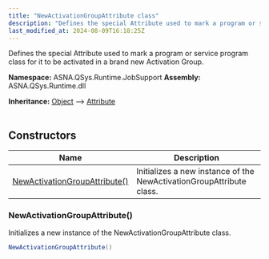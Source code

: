 ```yaml
---
title: "NewActivationGroupAttribute class"
description: "Defines the special Attribute used to mark a program or service program class for it to be activated in a brand new Activation Group. "
last_modified_at: 2024-08-09T16:18:25Z
---
```


Defines the special Attribute used to mark a program or service program class for it to be activated in a brand new Activation Group.

**Namespace:** ASNA.QSys.Runtime.JobSupport
**Assembly:** ASNA.QSys.Runtime.dll

**Inheritance:** [Object](https://docs.microsoft.com/en-us/dotnet/api/system.object) --> [Attribute](https://docs.microsoft.com/en-us/dotnet/api/system.attribute)
<br>
<br>

## Constructors

| Name | Description |
| --- | --- |
| [NewActivationGroupAttribute()](#newactivationgroupattribute) | Initializes a new instance of the NewActivationGroupAttribute class.

### NewActivationGroupAttribute()

Initializes a new instance of the NewActivationGroupAttribute class.

```cs
NewActivationGroupAttribute()
```
